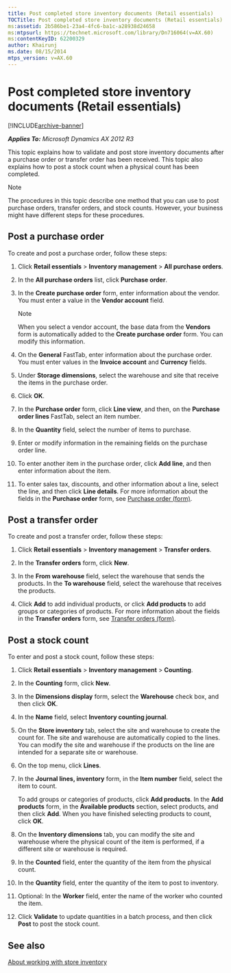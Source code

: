 ```yaml
---
title: Post completed store inventory documents (Retail essentials)
TOCTitle: Post completed store inventory documents (Retail essentials)
ms:assetid: 2b586be1-23a4-4fc6-ba1c-a28938d24658
ms:mtpsurl: https://technet.microsoft.com/library/Dn716064(v=AX.60)
ms:contentKeyID: 62200329
author: Khairunj
ms.date: 08/15/2014
mtps_version: v=AX.60
---
```


# Post completed store inventory documents (Retail essentials) 


[!INCLUDE[archive-banner](includes/archive-banner.md)]


_**Applies To:** Microsoft Dynamics AX 2012 R3_

This topic explains how to validate and post store inventory documents after a purchase order or transfer order has been received. This topic also explains how to post a stock count when a physical count has been completed.


> [!NOTE]
> <P>The procedures in this topic describe one method that you can use to post purchase orders, transfer orders, and stock counts. However, your business might have different steps for these procedures.</P>



## Post a purchase order

To create and post a purchase order, follow these steps:

1.  Click **Retail essentials** \> **Inventory management** \> **All purchase orders**.

2.  In the **All purchase orders** list, click **Purchase order**.

3.  In the **Create purchase order** form, enter information about the vendor. You must enter a value in the **Vendor account** field.
    

    > [!NOTE]
    > <P>When you select a vendor account, the base data from the <STRONG>Vendors</STRONG> form is automatically added to the <STRONG>Create purchase order</STRONG> form. You can modify this information.</P>



4.  On the **General** FastTab, enter information about the purchase order. You must enter values in the **Invoice account** and **Currency** fields.

5.  Under **Storage dimensions**, select the warehouse and site that receive the items in the purchase order.

6.  Click **OK**.

7.  In the **Purchase order** form, click **Line view**, and then, on the **Purchase order lines** FastTab, select an item number.

8.  In the **Quantity** field, select the number of items to purchase.

9.  Enter or modify information in the remaining fields on the purchase order line.

10. To enter another item in the purchase order, click **Add line**, and then enter information about the item.

11. To enter sales tax, discounts, and other information about a line, select the line, and then click **Line details**. For more information about the fields in the **Purchase order** form, see [Purchase order (form)](https://technet.microsoft.com/library/aa557983\(v=ax.60\)).

## Post a transfer order

To create and post a transfer order, follow these steps:

1.  Click **Retail essentials** \> **Inventory management** \> **Transfer orders**.

2.  In the **Transfer orders** form, click **New**.

3.  In the **From warehouse** field, select the warehouse that sends the products. In the **To warehouse** field, select the warehouse that receives the products.

4.  Click **Add** to add individual products, or click **Add products** to add groups or categories of products. For more information about the fields in the **Transfer orders** form, see [Transfer orders (form)](https://technet.microsoft.com/library/aa634530\(v=ax.60\)).

## Post a stock count

To enter and post a stock count, follow these steps:

1.  Click **Retail essentials** \> **Inventory management** \> **Counting**.

2.  In the **Counting** form, click **New**.

3.  In the **Dimensions display** form, select the **Warehouse** check box, and then click **OK**.

4.  In the **Name** field, select **Inventory counting journal**.

5.  On the **Store inventory** tab, select the site and warehouse to create the count for. The site and warehouse are automatically copied to the lines. You can modify the site and warehouse if the products on the line are intended for a separate site or warehouse.

6.  On the top menu, click **Lines**.

7.  In the **Journal lines, inventory** form, in the **Item number** field, select the item to count.
    
    To add groups or categories of products, click **Add products**. In the **Add products** form, in the **Available products** section, select products, and then click **Add**. When you have finished selecting products to count, click **OK**.

8.  On the **Inventory dimensions** tab, you can modify the site and warehouse where the physical count of the item is performed, if a different site or warehouse is required.

9.  In the **Counted** field, enter the quantity of the item from the physical count.

10. In the **Quantity** field, enter the quantity of the item to post to inventory.

11. Optional: In the **Worker** field, enter the name of the worker who counted the item.

12. Click **Validate** to update quantities in a batch process, and then click **Post** to post the stock count.

## See also

[About working with store inventory](about-working-with-store-inventory.md)

  


